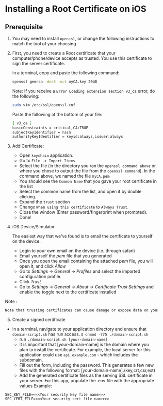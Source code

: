 # Installing a Root Certificate on iOS

## Prerequisite

1. You may need to install `openssl`, or change the following instructions to match the tool of your choosing

2. First, you need to create a Root certificate that your computer/phone/device accepts as trusted. You use this certificate to sign the server certificate.

   In a terminal, copy and paste the following command:

   ```bash
   openssl genrsa -des3 -out myCA.key 2048
   ```

   Note: If you receive a `Error Loading extension section v3_ca` error, do the following:

   ```bash
   sudo vim /etc/ssl/openssl.cnf
   ```

   Paste the following at the bottom of your file:

   ```bash
   [ v3_ca ]
   basicConstraints = critical,CA:TRUE
   subjectKeyIdentifier = hash
   authorityKeyIdentifier = keyid:always,issuer:always
   ```

3. Add Certificate:

   - Open `keychain` application.
   - Go to `File -> Import Items`
   - Select the file (in the directory you ran the `openssl command above` or where you chose to output the file from the `openssl command`). In the command above, we named the file `myCA.pem`
   - You should see the `Common Name` that you gave your root certificate in the list
   - Select the common name from the list, and open it by double clicking.
   - Expand the `trust` section
   - Change `When using this certificate` to `Always Trust`.
   - Close the window (Enter password/fingerprint when prompted).
   - Done!

4. iOS Device/Simulator

   The easiest way that we've found is to email the certificate to yourself on the device.
   - Login to your own email on the device (i.e. through safari)
   - Email yourself the _pem_ file that you generated
   - Once you open the email containing the attached _pem_ file, you will open it, and click _Allow_
   - Go to _Settings -> General -> Profiles_ and select the imported configuration profile.
   - Click _Trust_
   - Go to _Settings -> General -> About -> Certificate Trust Settings_ and enable the toggle next to the certificate installed

Note :

```bash
Note that trusting certificates can cause damage or expose data on your device. Be extra careful when doing so and NEVER accept a profile or a certificate from a source you do not trust.
```

5. Create a signed certificate

- In a terminal, navigate to your application directory and ensure that `domain-script.sh` has run access.
  `$ chmod -775 ./domain-script.sh`
  - run `./domain-script.sh [your-domain-name]`
  - It is important that [your-domain-name] is the domain where you plan to install the certificate. For example, the local server for this application could use `api.example.com` - which includes the subdomain.
  - Fill out the form, including the password. This generates a few new files with the following format:
    [your-domain-name].(key,crt,csr,ext)
  - Add the generated certificate files as the serving SSL certificate in your server. For this app, populate the .env file with the appropriate values
    Example:

```env
SEC_KEY_FILE=<<<Your security key file name>>>
SEC_CERT_FILE=<<<Your security cert file name>>>
```

